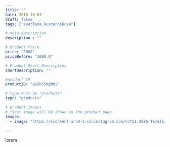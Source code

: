 ```yaml
---
title: ""
date: 2016-10-03
draft: false
tags: ["svetlana_kustarnikova"]

# meta description
description : ""

# product Price
price: "3000"
priceBefore: "3600.0"

# Product Short Description
shortDescription: ""

#product ID
productID: "BLGh5SKgbm2"

# type must be "products"
type: "products"

# product Images
# first image will be shown in the product page
images:
  - image: "https://scontent-arn2-2.cdninstagram.com/v/t51.2885-15/e35/14478452_1126349654110044_7629138536595193856_n.jpg?se=7&tp=1&_nc_ht=scontent-arn2-2.cdninstagram.com&_nc_cat=100&_nc_ohc=10SiAmhDprAAX_lQXEw&ccb=7-4&oh=ba932d0a8ebcf879cfd3a520710acc50&oe=6084F221&ig_cache_key=MTM1MjkxNzgxMDEyMDA3OTc5OA%3D%3D.2-ccb7-4"

---
```

lorem
